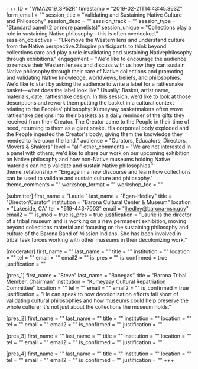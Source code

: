 +++
ID = "WMA2019_SP52R"
timestamp = "2019-02-21T14:43:45.363Z"
form_email = ""
session_title = "Validating and Sustaining Native Culture and Philosophy"
session_desc = ""
session_track = ""
session_type = "Standard panel (2 or more panelists)"
session_unique = "Collections play a role in sustaining Native philosophy—this is often overlooked."
session_objectives = "1.Remove the Western lens and understand culture from the Native perspective.2.Inspire participants to think beyond collections care and play a role invalidating and sustaining Nativephilosophy through exhibitions."
engagement = "We'd like to encourage the audience to remove their Western lenses and discuss with us how they can sustain Native philosophy through their care of Native collections and promoting and validating Native knowledge, worldviews, beliefs, and philosophies. We'd like to start by asking the audience to write a label for a rattlesnake basket—what does the label look like? Usually: Basket, artist name, materials, date, rattlesnake design. In this session, we'd like to look at those descriptions and rework them putting the basket in a cultural context relating to the Peoples' philosophy: Kumeyaay basketmakers often wove rattlesnake designs into their baskets as a daily reminder of the gifts they received from their Creator. The Creator came to the People in their time of need, returning to them as a giant snake. His corporeal body exploded and the People ingested the Creator's body, giving them the knowledge they needed to live upon the land."
audience = "Curators, Educators, Directors, Movers & Shakers"
level = "all"
other_comments = "We are not interested in a panel with others; we'd like to share our work on our upcoming exhibition on Native philosophy and how non-Native museums holding Native materials can help validate and sustain Native philosophies."
theme_relationship = "Engage in a new discourse and learn how collections can be used to validate and sustain culture and philosophy."
theme_comments = ""
workshop_format = ""
workshop_fee = ""

[submitter]
first_name = "Laurie "
last_name = "Egan-Hedley"
title = "Director/Curator"
institution = "Barona Cultural Center & Museum"
location = "Lakeside, CA"
tel = "619-443-7003"
email = "lhedley@barona-nsn.gov"
email2 = ""
is_mod = true
is_pres = true
justification = "Laurie is the director of a tribal museum and is working on a new permanent exhibition, moving beyond collections material and focusing on the sustaining philosophy and culture of the Barona Band of Mission Indians. She has been involved in tribal task forces working with other museums in their decolonizing work."

[moderator]
first_name = ""
last_name = ""
title = ""
institution = ""
location = ""
tel = ""
email = ""
email2 = ""
is_pres = ""
is_confirmed = true
justification = ""

[pres_1]
first_name = "Steve"
last_name = "Banegas"
title = "Barona Tribal Member, Chairman"
institution = "Kumeyaay Cultural Repatriation Committee"
location = ""
tel = ""
email = ""
email2 = ""
is_confirmed = true
justification = "He can speak to how decolonization efforts fall short of validating cultural philosophies and how museums could help preserve the whole culture; it's not just about the collections the museum holds."

[pres_2]
first_name = ""
last_name = ""
title = ""
institution = ""
location = ""
tel = ""
email = ""
email2 = ""
is_confirmed = ""
justification = ""

[pres_3]
first_name = ""
last_name = ""
title = ""
institution = ""
location = ""
tel = ""
email = ""
email2 = ""
is_confirmed = ""
justification = ""

[pres_4]
first_name = ""
last_name = ""
title = ""
institution = ""
location = ""
tel = ""
email = ""
email2 = ""
is_confirmed = ""
justification = ""
+++
